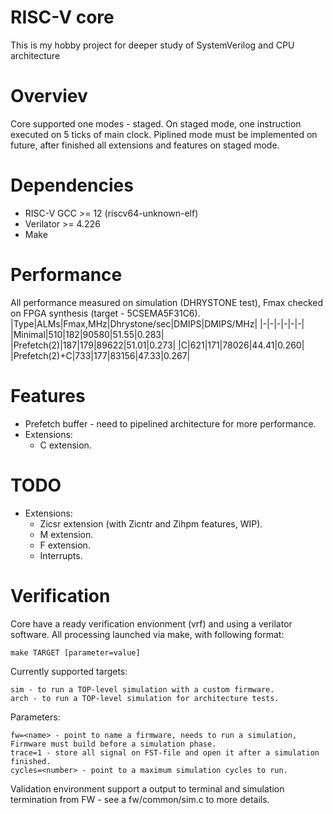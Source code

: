 
# RISC-V core
This is my hobby project for deeper study of SystemVerilog and CPU architecture

# Overviev
Core supported one modes - staged. On staged mode, one instruction executed on 5 ticks of main clock.
Piplined mode must be implemented on future, after finished all extensions and features on staged mode.

# Dependencies
- RISC-V GCC >= 12 (riscv64-unknown-elf)
- Verilator >= 4.226
- Make

# Performance
All performance measured on simulation (DHRYSTONE test), Fmax checked on FPGA synthesis (target - 5CSEMA5F31C6).
|Type|ALMs|Fmax,MHz|Dhrystone/sec|DMIPS|DMIPS/MHz|
|-|-|-|-|-|-|
|Minimal|510|182|90580|51.55|0.283|
|Prefetch(2)|187|179|89622|51.01|0.273|
|C|621|171|78026|44.41|0.260|
|Prefetch(2)+C|733|177|83156|47.33|0.267|

# Features
- Prefetch buffer - need to pipelined architecture for more performance.
- Extensions:
  - C extension.
 
# TODO
- Extensions:
  - Zicsr extension (with Zicntr and Zihpm features, WIP).
  - M extension.
  - F extension.
  - Interrupts.


# Verification
Core have a ready verification envionment (vrf) and using a verilator software.
All processing launched via make, with following format:

    make TARGET [parameter=value]

Currently supported targets:

    sim - to run a TOP-level simulation with a custom firmware.
    arch - to run a TOP-level simulation for architecture tests.

Parameters:

    fw=<name> - point to name a firmware, needs to run a simulation, Firmware must build before a simulation phase.
    trace=1 - store all signal on FST-file and open it after a simulation finished.
    cycles=<number> - point to a maximum simulation cycles to run.

Validation environment support a output to terminal and simulation termination from FW - see a fw/common/sim.c to more details.
